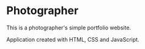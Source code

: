 # Photographer

This is a photographer's simple portfolio website.

Application created with HTML, CSS and JavaScript.
